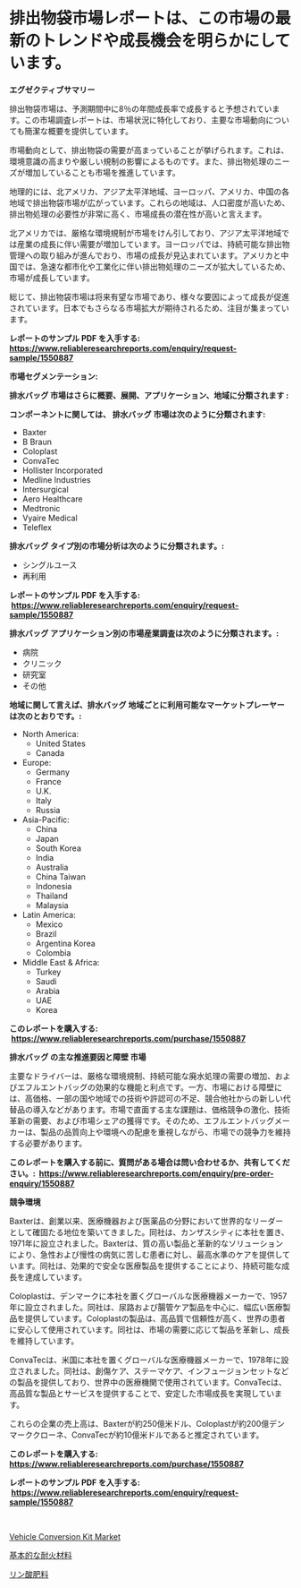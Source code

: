 <p><h1>排出物袋市場レポートは、この市場の最新のトレンドや成長機会を明らかにしています。</h1></p><p><strong>エグゼクティブサマリー</strong></p>
<p><p>排出物袋市場は、予測期間中に8％の年間成長率で成長すると予想されています。この市場調査レポートは、市場状況に特化しており、主要な市場動向についても簡潔な概要を提供しています。</p><p>市場動向として、排出物袋の需要が高まっていることが挙げられます。これは、環境意識の高まりや厳しい規制の影響によるものです。また、排出物処理のニーズが増加していることも市場を推進しています。</p><p>地理的には、北アメリカ、アジア太平洋地域、ヨーロッパ、アメリカ、中国の各地域で排出物袋市場が広がっています。これらの地域は、人口密度が高いため、排出物処理の必要性が非常に高く、市場成長の潜在性が高いと言えます。</p><p>北アメリカでは、厳格な環境規制が市場をけん引しており、アジア太平洋地域では産業の成長に伴い需要が増加しています。ヨーロッパでは、持続可能な排出物管理への取り組みが進んでおり、市場の成長が見込まれています。アメリカと中国では、急速な都市化や工業化に伴い排出物処理のニーズが拡大しているため、市場が成長しています。</p><p>総じて、排出物袋市場は将来有望な市場であり、様々な要因によって成長が促進されています。日本でもさらなる市場拡大が期待されるため、注目が集まっています。</p></p>
<p><strong>レポートのサンプル PDF を入手する: <a href="https://www.reliableresearchreports.com/enquiry/request-sample/1550887">https://www.reliableresearchreports.com/enquiry/request-sample/1550887</a></strong></p>
<p><strong>市場セグメンテーション:</strong></p>
<p><strong> 排水バッグ 市場はさらに概要、展開、アプリケーション、地域に分類されます :</strong></p>
<p><strong>コンポーネントに関しては、 排水バッグ 市場は次のように分類されます: &nbsp;</strong></p>
<p><ul><li>Baxter</li><li>B Braun</li><li>Coloplast</li><li>ConvaTec</li><li>Hollister Incorporated</li><li>Medline Industries</li><li>Intersurgical</li><li>Aero Healthcare</li><li>Medtronic</li><li>Vyaire Medical</li><li>Teleflex</li></ul></p>
<p><strong> 排水バッグ タイプ別の市場分析は次のように分類されます。:</strong></p>
<p><ul><li>シングルユース</li><li>再利用</li></ul></p>
<p><strong>レポートのサンプル PDF を入手する: &nbsp;<a href="https://www.reliableresearchreports.com/enquiry/request-sample/1550887">https://www.reliableresearchreports.com/enquiry/request-sample/1550887</a></strong></p>
<p><strong> 排水バッグ アプリケーション別の市場産業調査は次のように分類されます。:</strong></p>
<p><ul><li>病院</li><li>クリニック</li><li>研究室</li><li>その他</li></ul></p>
<p><strong>地域に関して言えば、排水バッグ 地域ごとに利用可能なマーケットプレーヤーは次のとおりです。:</strong></p>
<p><ul>
    <li>
        North America:
        <ul>
            <li>United States</li>
            <li>Canada</li>
        </ul>
    </li>
    <li>
        Europe:
        <ul>
            <li>Germany</li>
            <li>France</li>
            <li>U.K.</li>
            <li>Italy</li>
            <li>Russia</li>
        </ul>
    </li>
    <li>
        Asia-Pacific:
        <ul>
            <li>China</li>
            <li>Japan</li>
            <li>South Korea</li>
            <li>India</li>
            <li>Australia</li>
            <li>China Taiwan</li>
            <li>Indonesia</li>
            <li>Thailand</li>
            <li>Malaysia</li>
        </ul>
    </li>
    <li>
        Latin America:
        <ul>
            <li>Mexico</li>
            <li>Brazil</li>
            <li>Argentina Korea</li>
            <li>Colombia</li>
        </ul>
    </li>
    <li>
        Middle East & Africa:
        <ul>
            <li>Turkey</li>
            <li>Saudi</li>
            <li>Arabia</li>
            <li>UAE</li>
            <li>Korea</li>
        </ul>
    </li>
    </ul></p>
<p><strong>このレポートを購入する: &nbsp;<a href="https://www.reliableresearchreports.com/purchase/1550887">https://www.reliableresearchreports.com/purchase/1550887</a></strong></p>
<p><strong>排水バッグ の主な推進要因と障壁 市場</strong></p>
<p><p>主要なドライバーは、厳格な環境規制、持続可能な廃水処理の需要の増加、およびエフルエントバッグの効果的な機能と利点です。一方、市場における障壁には、高価格、一部の国や地域での技術や許認可の不足、競合他社からの新しい代替品の導入などがあります。市場で直面する主な課題は、価格競争の激化、技術革新の需要、および市場シェアの獲得です。そのため、エフルエントバッグメーカーは、製品の品質向上や環境への配慮を重視しながら、市場での競争力を維持する必要があります。</p></p>
<p><strong>このレポートを購入する前に、質問がある場合は問い合わせるか、共有してください。:&nbsp; <a href="https://www.reliableresearchreports.com/enquiry/pre-order-enquiry/1550887">https://www.reliableresearchreports.com/enquiry/pre-order-enquiry/1550887</a></strong></p>
<p><strong>競争環境</strong></p>
<p><p>Baxterは、創業以来、医療機器および医薬品の分野において世界的なリーダーとして確固たる地位を築いてきました。同社は、カンザスシティに本社を置き、1971年に設立されました。Baxterは、質の高い製品と革新的なソリューションにより、急性および慢性の病気に苦しむ患者に対し、最高水準のケアを提供しています。同社は、効果的で安全な医療製品を提供することにより、持続可能な成長を達成しています。</p><p>Coloplastは、デンマークに本社を置くグローバルな医療機器メーカーで、1957年に設立されました。同社は、尿路および腸管ケア製品を中心に、幅広い医療製品を提供しています。Coloplastの製品は、高品質で信頼性が高く、世界の患者に安心して使用されています。同社は、市場の需要に応じて製品を革新し、成長を維持しています。</p><p>ConvaTecは、米国に本社を置くグローバルな医療機器メーカーで、1978年に設立されました。同社は、創傷ケア、ステーマケア、インフュージョンセットなどの製品を提供しており、世界中の医療機関で使用されています。ConvaTecは、高品質な製品とサービスを提供することで、安定した市場成長を実現しています。</p><p>これらの企業の売上高は、Baxterが約250億米ドル、Coloplastが約200億デンマーククローネ、ConvaTecが約10億米ドルであると推定されています。</p></p>
<p><strong>このレポートを購入する: &nbsp; <a href="https://www.reliableresearchreports.com/purchase/1550887">https://www.reliableresearchreports.com/purchase/1550887</a></strong></p>
<p><strong>レポートのサンプル PDF を入手する: &nbsp;<a href="https://www.reliableresearchreports.com/enquiry/request-sample/1550887">https://www.reliableresearchreports.com/enquiry/request-sample/1550887</a></strong><strong></strong></p>
<p>&nbsp;</p>
<p><p><a href="https://cautious-neon-760.notion.site/Vehicle-Conversion-Kit-Market-Share-Market-New-Trends-Analysis-Report-By-Type-By-Application-By--93becc73b529401c88d59f56de141f32">Vehicle Conversion Kit Market</a></p><p><a href="https://medium.com/@nicolaseller56452023/%E5%9F%BA%E6%9C%AC%E7%9A%84%E3%81%AA%E8%80%90%E7%81%AB%E6%9D%90%E6%96%99%E5%B8%82%E5%A0%B4-2031%E5%B9%B4%E3%81%BE%E3%81%A7%E3%81%AE%E3%83%88%E3%83%AC%E3%83%B3%E3%83%89-%E4%BA%88%E6%B8%AC-%E7%AB%B6%E4%BA%89%E5%88%86%E6%9E%90-6964ef0d4bf2">基本的な耐火材料</a></p><p><a href="https://medium.com/@wesleyeilly8796202/%E3%83%AA%E3%83%B3%E9%85%B8%E8%82%A5%E6%96%99%E5%B8%82%E5%A0%B4%E5%88%86%E6%9E%90-cagr-%E5%B8%82%E5%A0%B4%E5%88%86%E5%89%B2%E3%81%8A%E3%82%88%E3%81%B3%E3%82%B0%E3%83%AD%E3%83%BC%E3%83%90%E3%83%AB%E7%94%A3%E6%A5%AD%E6%A6%82%E8%A6%81-98319f839a7e">リン酸肥料</a></p></p>